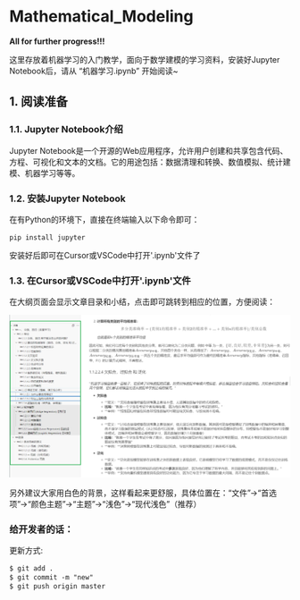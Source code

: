 # Mathematical_Modeling

**All for further progress!!!**

这里存放着机器学习的入门教学，面向于数学建模的学习资料，安装好Jupyter Notebook后，请从 “机器学习.ipynb” 开始阅读~

## 1. 阅读准备

### 1.1. Jupyter Notebook介绍

Jupyter Notebook是一个开源的Web应用程序，允许用户创建和共享包含代码、方程、可视化和文本的文档。它的用途包括：数据清理和转换、数值模拟、统计建模、机器学习等等。

### 1.2. 安装Jupyter Notebook

在有Python的环境下，直接在终端输入以下命令即可：

```shell
pip install jupyter
```
安装好后即可在Cursor或VSCode中打开'.ipynb'文件了

### 1.3. 在Cursor或VSCode中打开'.ipynb'文件

在大纲页面会显示文章目录和小结，点击即可跳转到相应的位置，方便阅读：

![alt text](\img（没用的，不用点进来）\image.png)

另外建议大家用白色的背景，这样看起来更舒服，具体位置在：“文件”→“首选项”→“颜色主题”→“主题”→“浅色”→“现代浅色”（推荐）


### 给开发者的话：

更新方式:

```
$ git add .
$ git commit -m "new"
$ git push origin master
```